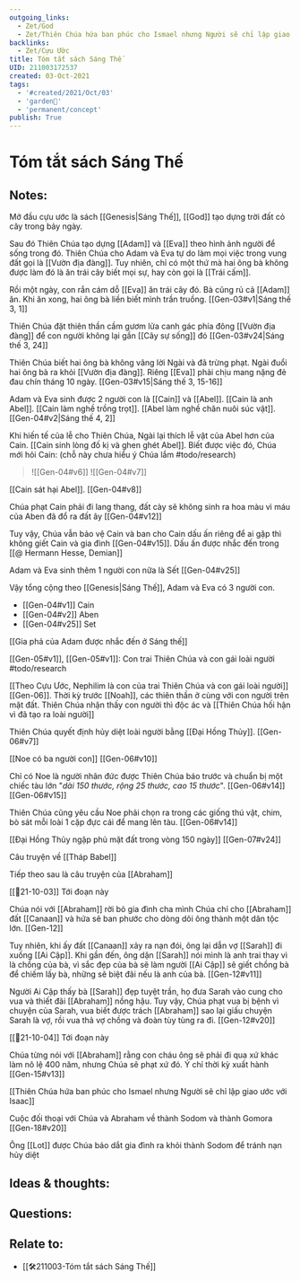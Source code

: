 ```yaml
---
outgoing_links:
  - Zet/God
  - Zet/Thiên Chúa hứa ban phúc cho Ismael nhưng Người sẽ chỉ lập giao ước với Isaac
backlinks:
  - Zet/Cựu Ước
title: Tóm tắt sách Sáng Thế
UID: 211003172537
created: 03-Oct-2021
tags:
  - '#created/2021/Oct/03'
  - 'garden🏡'
  - 'permanent/concept'
publish: True
---
```

# Tóm tắt sách Sáng Thế

## Notes:
Mở đầu cựu ước là sách [[Genesis|Sáng Thế]], [[God]] tạo dựng trời đất cỏ cây trong bảy ngày.

Sau đó Thiên Chúa tạo dựng [[Adam]] và [[Eva]] theo hình ảnh người để sống trong đó. Thiên Chúa cho Adam và Eva tự do làm mọi việc trong vung đất gọi là [[Vườn địa đàng]]. Tuy nhiên, chỉ có một thứ mà hai ông bà không được làm đó là ăn trái cây biết mọi sự, hay còn gọi là [[Trái cấm]]. 

Rồi một ngày, con rắn cám dỗ [[Eva]] ăn trái cây đó. Bà cũng rủ cả [[Adam]] ăn. Khi ăn xong, hai ông bà liền biết mình trần truồng. [[Gen-03#v1|Sáng thế 3, 1]]

Thiên Chúa đặt thiên thần cầm gươm lửa canh gác phía đông [[Vườn địa đàng]] để con người không lại gần [[Cây sự sống]] đó [[Gen-03#v24|Sáng thế 3, 24]]

Thiên Chúa biết hai ông bà không vâng lời Ngài và đã trừng phạt. Ngài đuổi hai ông bà ra khỏi [[Vườn địa đàng]]. Riêng [[Eva]] phải chịu mang nặng đẻ đau chín tháng 10 ngày. [[Gen-03#v15|Sáng thế 3, 15-16]] 

Adam và Eva sinh được 2 người con là [[Cain]] và [[Abel]].
[[Cain là anh Abel]]. [[Cain làm nghề trồng trọt]]. [[Abel làm nghề chăn nuôi súc vật]]. [[Gen-04#v2|Sáng thế 4, 2]] 

Khi hiến tế của lễ cho Thiên Chúa, Ngài lại thích lễ vật của Abel hơn của Cain. [[Cain sinh lòng đố kị và ghen ghét Abel]]. Biết được việc đó, Chúa mới hỏi Cain: (chỗ này chưa hiểu ý Chúa lắm #todo/research)
>![[Gen-04#v6]]
>![[Gen-04#v7]]

[[Cain sát hại Abel]]. [[Gen-04#v8]]

Chúa phạt Cain phải đi lang thang, đất cày sẽ không sinh ra hoa màu vì máu của Aben đã đổ ra đất ây [[Gen-04#v12]]

Tuy vậy, Chúa vẫn bảo vệ Cain và ban cho Cain dấu ấn riêng để ai gặp thì không giết Cain và gia đình  [[Gen-04#v15]]. Dấu ấn được nhắc đến trong [[@ Hermann Hesse, Demian]]

Adam và Eva sinh thêm 1 người con nữa là Sết [[Gen-04#v25]]

Vậy tổng cộng theo [[Genesis|Sáng Thế]], Adam và Eva có 3 người con.
- [[Gen-04#v1]] Cain
- [[Gen-04#v2]] Aben
- [[Gen-04#v25]] Set

[[Gia phả của Adam được nhắc đến ở Sáng thế]]

[[Gen-05#v1]], [[Gen-05#v1]]: Con trai Thiên Chúa và con gái loài người #todo/research 

[[Theo Cựu Ước, Nephilim là con của trai Thiên Chúa và con gái loài người]] [[Gen-06]]. Thời kỳ trước [[Noah]], các thiên thần ở cùng với con người trên mặt đất. Thiên Chúa nhận thấy con người thì độc ác và [[Thiên Chúa hối hận vì đã tạo ra loài người]]

Thiên Chúa quyết định hủy diệt loài người bằng [[Đại Hồng Thủy]]. [[Gen-06#v7]]

[[Noe có ba người con]] [[Gen-06#v10]]

Chỉ có Noe là người nhân đức được Thiên Chúa báo trước và chuẩn bị một chiếc tàu lớn "*dài 150 thước, rộng 25 thước, cao 15 thước*". [[Gen-06#v14]] [[Gen-06#v15]]

Thiên Chúa cũng yêu cầu Noe phải chọn ra trong các giống thú vật, chim, bò sát mỗi loài 1 cặp đực cái để mang lên tàu. [[Gen-06#v14]]

[[Đại Hồng Thủy ngập phủ mặt đất trong vòng 150 ngày]] [[Gen-07#v24]]

Câu truyện về [[Tháp Babel]]

Tiếp theo sau là câu truyện của [[Abraham]]

[[📝21-10-03]] Tới đoạn này

Chúa nói với [[Abraham]] rời bỏ gia đình cha mình Chúa chỉ cho [[Abraham]] đất [[Canaan]] và hứa sẽ ban phước cho dòng dõi ông thành một dân tộc lớn. [[Gen-12]]

Tuy nhiên, khi ấy đất [[Canaan]] xảy ra nạn đói, ông lại dẫn vợ [[Sarah]] đi xuống [[Ai Cập]]. Khi gần đến, ông dặn [[Sarah]] nói mình là anh trai thay vì là chồng của bà, vì sắc đẹp của bà sẽ làm người [[Ai Cập]] sẽ giết chồng bà để chiếm lấy bà, những sẽ biệt đãi nếu là anh của bà. [[Gen-12#v11]]

Người Ai Cập thấy bà [[Sarah]] đẹp tuyệt trần, họ đưa Sarah vào cung cho vua và thiết đãi [[Abraham]] nồng hậu.
Tuy vậy, Chúa phạt vua bị bệnh vì chuyện của Sarah, vua biết được trách [[Abraham]] sao lại giấu chuyện Sarah là vợ, rồi vua thả vợ chồng và đoàn tùy tùng ra đi. [[Gen-12#v20]]

[[📝21-10-04]] Tới đoạn này

Chúa từng nói với [[Abraham]] rằng con cháu ông sẽ phải đi qua xứ khác làm nô lệ 400 năm, nhưng Chúa sẽ phạt xứ đó. Ý chỉ thời kỳ xuất hành [[Gen-15#v13]]

[[Thiên Chúa hứa ban phúc cho Ismael nhưng Người sẽ chỉ lập giao ước với Isaac]]

Cuộc đối thoại với Chúa và Abraham về thành Sodom và thành Gomora [[Gen-18#v20]]

Ông [[Lot]] được Chúa báo dắt gia đình ra khỏi thành Sodom để tránh nạn hủy diệt

## Ideas & thoughts:

## Questions:

## Relate to:
- [[🛠️211003-Tóm tắt sách Sáng Thế]]
